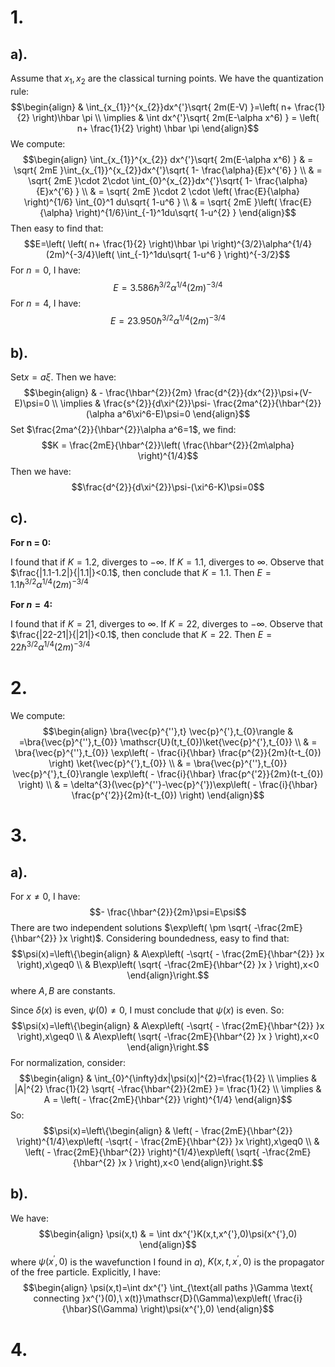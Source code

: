 # 1.
## a).
Assume that $x_{1},x_{2}$ are the classical turning points. We have the quantization rule:
$$\begin{align}
 & \int_{x_{1}}^{x_{2}}dx^{'}\sqrt{ 2m(E-V) }=\left( n+ \frac{1}{2} \right)\hbar \pi \\
\implies  & \int dx^{'}\sqrt{ 2m(E-\alpha x^6) } = \left(  n+ \frac{1}{2} \right) \hbar \pi
\end{align}$$
We compute:
$$\begin{align}
  \int_{x_{1}}^{x_{2}} dx^{'}\sqrt{ 2m(E-\alpha x^6) } & = \sqrt{ 2mE }\int_{x_{1}}^{x_{2}}dx^{'}\sqrt{ 1- \frac{\alpha}{E}x^{'6} } \\
 & = \sqrt{ 2mE }\cdot 2\cdot \int_{0}^{x_{2}}dx^{'}\sqrt{ 1- \frac{\alpha}{E}x^{'6} } \\
 & = \sqrt{ 2mE }\cdot 2 \cdot \left(  \frac{E}{\alpha} \right)^{1/6} \int_{0}^1 du\sqrt{ 1-u^6 }  \\
 & = \sqrt{ 2mE }\left(  \frac{E}{\alpha} \right)^{1/6}\int_{-1}^1du\sqrt{ 1-u^{2} }
\end{align}$$
Then easy to find that:
$$E=\left( \left( n+ \frac{1}{2} \right)\hbar \pi \right)^{3/2}\alpha^{1/4}(2m)^{-3/4}\left( \int_{-1}^1du\sqrt{ 1-u^6 } \right)^{-3/2}$$
For $n=0$, I have:
$$E = 3.586 \hbar^{3/2}\alpha^{1/4}(2m)^{-3/4}$$
For $n=4$, I have:
$$E = 23.950 \hbar^{3/2}\alpha^{1/4}(2m)^{-3/4}$$
## b).
Set$x=a\xi$. Then we have:
$$\begin{align}
 & - \frac{\hbar^{2}}{2m} \frac{d^{2}}{dx^{2}}\psi+(V-E)\psi=0 \\
\implies & \frac{s^{2}}{d\xi^{2}}\psi- \frac{2ma^{2}}{\hbar^{2}}(\alpha a^6\xi^6-E)\psi=0
\end{align}$$
Set $\frac{2ma^{2}}{\hbar^{2}}\alpha a^6=1$, we find:
$$K = \frac{2mE}{\hbar^{2}}\left(  \frac{\hbar^{2}}{2m\alpha} \right)^{1/4}$$
Then we have:
$$\frac{d^{2}}{d\xi^{2}}\psi-(\xi^6-K)\psi=0$$
## c).
**For n = 0:**

I found that if $K = 1.2$, diverges to $-\infty$. If $K = 1.1$, diverges to $\infty$. Observe that $\frac{|1.1-1.2|}{|1.1|}<0.1$, then conclude that $K = 1.1$.  Then $E = 1.1\hbar^{3/2}\alpha^{1/4}(2m)^{-3/4}$

**For $n = 4$:**

I found that if $K = 21$, diverges to $\infty$. If $K = 22$, diverges to $-\infty$. Observe that $\frac{|22-21|}{|21|}<0.1$, then conclude that $K = 22$.  Then $E = 22\hbar^{3/2}\alpha^{1/4}(2m)^{-3/4}$

# 2.
We compute:
$$\begin{align}
\bra{\vec{p}^{''},t} \vec{p}^{'},t_{0}\rangle & =\bra{\vec{p}^{''},t_{0}} \mathscr{U}(t,t_{0})\ket{\vec{p}^{'},t_{0}}  \\
 & = \bra{\vec{p}^{''},t_{0}} \exp\left( - \frac{i}{\hbar} \frac{p^{2}}{2m}(t-t_{0}) \right) \ket{\vec{p}^{'},t_{0}}  \\
 & = \bra{\vec{p}^{''},t_{0}} \vec{p}^{'},t_{0}\rangle \exp\left( - \frac{i}{\hbar} \frac{p^{'2}}{2m}(t-t_{0}) \right) \\
 & = \delta^{3}(\vec{p}^{''}-\vec{p}^{'})\exp\left( - \frac{i}{\hbar} \frac{p^{'2}}{2m}(t-t_{0}) \right)
\end{align}$$
# 3.
## a).
For $x\neq 0$, I have:
$$- \frac{\hbar^{2}}{2m}\psi=E\psi$$
There are two independent solutions $\exp\left( \pm \sqrt{ -\frac{2mE}{\hbar^{2}} }x \right)$. Considering boundedness, easy to find that:
$$\psi(x)=\left\{\begin{align}
 & A\exp\left( -\sqrt{ - \frac{2mE}{\hbar^{2}} }x \right),x\geq0 \\
 & B\exp\left( \sqrt{ -\frac{2mE}{\hbar^{2} }x } \right),x<0
\end{align}\right.$$
where $A,B$ are constants.

Since $\delta(x)$ is even, $\psi(0)\neq 0$, I must conclude that $\psi(x)$ is even. So:
$$\psi(x)=\left\{\begin{align}
 & A\exp\left( -\sqrt{ - \frac{2mE}{\hbar^{2}} }x \right),x\geq0 \\
 & A\exp\left( \sqrt{ -\frac{2mE}{\hbar^{2} }x } \right),x<0
\end{align}\right.$$
For normalization, consider:
$$\begin{align}
 & \int_{0}^{\infty}dx|\psi(x)|^{2}=\frac{1}{2} \\
\implies & |A|^{2} \frac{1}{2} \sqrt{ -\frac{\hbar^{2}}{2mE} }= \frac{1}{2} \\
\implies & A = \left(  - \frac{2mE}{\hbar^{2}} \right)^{1/4}
\end{align}$$
So:
$$\psi(x)=\left\{\begin{align}
 & \left( - \frac{2mE}{\hbar^{2}} \right)^{1/4}\exp\left( -\sqrt{ - \frac{2mE}{\hbar^{2}} }x \right),x\geq0 \\
 & \left( - \frac{2mE}{\hbar^{2}} \right)^{1/4}\exp\left( \sqrt{ -\frac{2mE}{\hbar^{2} }x } \right),x<0
\end{align}\right.$$
## b).
We have:
$$\begin{align}
\psi(x,t) & = \int dx^{'}K(x,t,x^{'},0)\psi(x^{'},0)
\end{align}$$
where $\psi(x^{'},0)$ is the wavefunction I found in $a)$, $K(x,t,x^{'},0)$ is the propagator of the free particle. Explicitly, I have:
$$\begin{align}
\psi(x,t)=\int dx^{'} \int_{\text{all paths }\Gamma \text{ connecting }x^{'}(0),\ x(t)}\mathscr{D}(\Gamma)\exp\left( \frac{i}{\hbar}S(\Gamma) \right)\psi(x^{'},0)
\end{align}$$
# 4.
